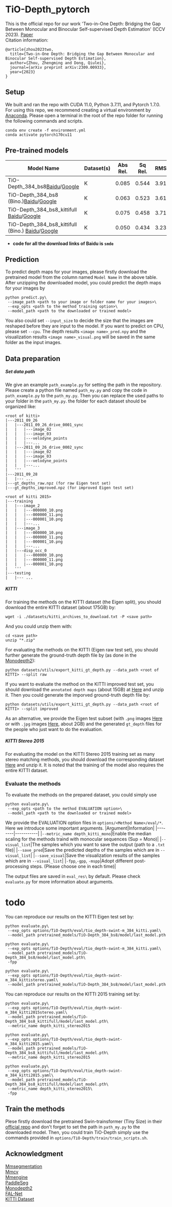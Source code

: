 # TiO-Depth_pytorch
This is the official repo for our work 'Two-in-One Depth: Bridging the Gap Between Monocular and Binocular Self-supervised Depth Estimation' (ICCV 2023).
[Paper](https://arxiv.org/abs/2309.00933)  
Citation information:  
```
@article{zhou2023two,
  title={Two-in-One Depth: Bridging the Gap Between Monocular and Binocular Self-supervised Depth Estimation},
  author={Zhou, Zhengming and Dong, Qiulei},
  journal={arXiv preprint arXiv:2309.00933},
  year={2023}
}
```

## Setup
We built and ran the repo with CUDA 11.0, Python 3.7.11, and Pytorch 1.7.0. For using this repo, we recommend creating a virtual environment by [Anaconda](https://www.anaconda.com/products/individual). Please open a terminal in the root of the repo folder for running the following commands and scripts.
```
conda env create -f environment.yml
conda activate pytorch170cu11
```

## Pre-trained models
|Model Name|Dataset(s)|Abs Rel.|Sq Rel.|RMSE|RMSElog|A1|
|----------|----------|--------|-------|----|-------|--|
|TiO-Depth_384_bs8[Baidu](https://pan.baidu.com/s/1rNZvLDcTSGq5XOBFHZRTjg)/[Google](https://drive.google.com/file/d/1XMFA9wQzikjKJ-dZFiPM0pKRr_yB-7E8/view?usp=sharing)|K|0.085|0.544|3.919|0.169|0.911|
|TiO-Depth_384_bs8 (Bino.)[Baidu](https://pan.baidu.com/s/1rNZvLDcTSGq5XOBFHZRTjg)/[Google](https://drive.google.com/file/d/1XMFA9wQzikjKJ-dZFiPM0pKRr_yB-7E8/view?usp=sharing)|K|0.063|0.523|3.611|0.153|0.943|
|TiO-Depth_384_bs8_kittifull [Baidu](https://pan.baidu.com/s/1NJUA10rLDFJcS2StjbqRrw)/[Google](https://drive.google.com/file/d/1ylElx3LMm70Dmq0t-InwqU60_QcRFAeu/view?usp=sharing)|K|0.075|0.458|3.717|0.130|0.925|
|TiO-Depth_384_bs8_kittifull (Bino.) [Baidu](https://pan.baidu.com/s/1NJUA10rLDFJcS2StjbqRrw)/[Google](https://drive.google.com/file/d/1ylElx3LMm70Dmq0t-InwqU60_QcRFAeu/view?usp=sharing)|K|0.050|0.434|3.239|0.104|0.967|

* **code for all the download links of Baidu is `smde`**

## Prediction
To predict depth maps for your images, please firstly download the pretrained model from the column named `Model Name` in the above table. After unzipping the downloaded model, you could predict the depth maps for your images by
```
python predict.py\
 --image_path <path to your image or folder name for your images>\
 --exp_opts <path to the method training option>\
 --model_path <path to the downloaded or trained model>
```
You also could set `--input_size` to decide the size that the images are reshaped before they are input to the model. If you want to predict on CPU, please set `--cpu`. The depth results `<image name>_pred.npy` and the visualization results `<image name>_visual.png` will be saved in the same folder as the input images.  

## Data preparation
##### Set data path
We give an example `path_example.py` for setting the path in the repository.
Please create a python file named `path_my.py` and copy the code in `path_example.py` to the `path_my.py`. Then you can replace the used paths to your folder in the `path_my.py`.
the folder for each dataset should be organized like:
```
<root of kitti>
|---2011_09_26
|   |---2011_09_26_drive_0001_sync
|   |   |---image_02
|   |   |---image_03
|   |   |---velodyne_points
|   |   |---...
|   |---2011_09_26_drive_0002_sync
|   |   |---image_02
|   |   |---image_03
|   |   |---velodyne_points
|   |   |---...
|   '''
|---2011_09_28
|   |--- ...
|---gt_depths_raw.npz (for raw Eigen test set)
|---gt_depths_improved.npz (for improved Eigen test set)
```
```
<root of kitti 2015>
|---training
|   |---image_2
|   |   |---000000_10.png
|   |   |---000000_11.png
|   |   |---000001_10.png
|   |   |---...
|   |---image_3
|   |   |---000000_10.png
|   |   |---000000_11.png
|   |   |---000001_10.png
|   |   |---...
|   |---disp_occ_0
|   |   |---000000_10.png
|   |   |---000000_11.png
|   |   |---000001_10.png
|   '''
|---testing
|   |--- ...
```
##### KITTI
For training the methods on the KITTI dataset (the Eigen split), you should download the entire KITTI dataset (about 175GB) by:
```
wget -i ./datasets/kitti_archives_to_download.txt -P <save path>
```
And you could unzip them with:
```
cd <save path>
unzip "*.zip"
```

For evaluating the methods on the KITTI (Eigen raw test set), you should further generate the ground-truth depth file by (as done in the [Monodepth2](https://github.com/nianticlabs/monodepth2)):

```
python datasets/utils/export_kitti_gt_depth.py --data_path <root of KITTI> --split raw
```
If you want to evaluate the method on the KITTI improved test set, you should download the `annotated depth maps` (about 15GB) at [Here](http://www.cvlibs.net/datasets/kitti/eval_depth.php?benchmark=depth_prediction) and unzip it. Then you could generate the imporved ground-truth depth file by:
```
python datasets/utils/export_kitti_gt_depth.py --data_path <root of KITTI> --split improved
```
As an alternative, we provide the Eigen test subset (with `.png` images [Here](https://pan.baidu.com/s/1NejtxajjJt6pQ-VIRJDcUg) or with `.jpg` images [Here](https://pan.baidu.com/s/1AMkcaxh1Ua4cL1VsTXt4Ww), about 2GB) and the generated `gt_depth` files for the people who just want to do the evaluation.

##### KITTI Stereo 2015
For evaluating the model on the KITTI Stereo 2015 training set as many stereo matching methods, you should download the corresponding dataset [Here](https://www.cvlibs.net/datasets/kitti/eval_scene_flow.php?benchmark=stereo) and unzip it.
It is noted that the training of the model also requires the entire KITTI dataset.

### Evaluate the methods
To evaluate the methods on the prepared dataset, you could simply use 
```
python evaluate.py\
 --exp_opts <path to the method EVALUATION option>\
 --model_path <path to the downloaded or trained model>
```
We provide the EVALUATION option files in `options/<Method Name>/eval/*`. Here we introduce some important arguments.
|Argument|Information|
|--------|-----------|
|`--metric_name depth_kitti_mono`|Enable the median scaling for the methods traind with monocular sequences (Sup = Mono)|
|`--visual_list`|The samples which you want to save the output (path to a `.txt` file)|
|`--save_pred`|Save the predicted depths of the samples which are in `--visual_list`|
|`--save_visual`|Save the visualization results of the samples which are in `--visual_list`|
|`-fpp`,`-gpp`, `-mspp`|Adopt different post-processing steps. (Please choose one in each time)|

The output files are saved in `eval_res\` by default. Please check `evaluate.py` for more information about arguments.

# todo
You can reproduce our results on the KITTI Eigen test set by:
```
python evaluate.py\
 --exp_opts options/TiO-Depth/eval/tio_depth-swint-m_384_kitti.yaml\
 --model_path pretrained_models/TiO-Depth_384_bs8/model/last_model.pth

python evaluate.py\
 --exp_opts options/TiO-Depth/eval/tio_depth-swint-m_384_kitti.yaml\
 --model_path pretrained_models/TiO-Depth_384_bs8/model/last_model.pth\
 -fpp

python evaluate.py\
 --exp_opts options/TiO-Depth/eval/tio_depth-swint-m_384_kittistereo.yaml\
 --model_path pretrained_models/TiO-Depth_384_bs8/model/last_model.pth
```
You can reproduce our results on the KITTI 2015 training set by:

```
python evaluate.py\
 --exp_opts options/TiO-Depth/eval/tio_depth-swint-m_384_kitti2015stereo.yaml\
 --model_path pretrained_models/TiO-Depth_384_bs8_kittifull/model/last_model.pth\
 --metric_name depth_kitti_stereo2015

python evaluate.py\
 --exp_opts options/TiO-Depth/eval/tio_depth-swint-m_384_kitti2015.yaml\
 --model_path pretrained_models/TiO-Depth_384_bs8_kittifull/model/last_model.pth\
 --metric_name depth_kitti_stereo2015

python evaluate.py\
 --exp_opts options/TiO-Depth/eval/tio_depth-swint-m_384_kitti2015.yaml\
 --model_path pretrained_models/TiO-Depth_384_bs8_kittifull/model/last_model.pth\
 --metric_name depth_kitti_stereo2015\
 -fpp
```

## Train the methods
Plese firstly download the pretrained Swin-trainsformer (Tiny Size) in their [official repo](https://github.com/microsoft/Swin-Transformer) and don't forget to set the path in `path_my.py` to the downloaded model. Then, you could train TiO-Depth simply use the commands provided in `options/TiO-Depth/train/train_scripts.sh`.

## Acknowledgment
[Mmsegmentation](https://github.com/open-mmlab/mmsegmentation)  
[Mmcv](https://github.com/open-mmlab/mmcv)  
[Mmengine](https://github.com/open-mmlab/mmengine)  
[PaddleSeg](https://github.com/PaddlePaddle/PaddleSeg)  
[Monodepth2](https://github.com/nianticlabs/monodepth2)  
[FAL-Net](https://github.com/JuanLuisGonzalez/FAL_net)  
[KITTI Dataset](http://www.cvlibs.net/datasets/kitti/index.php)  
